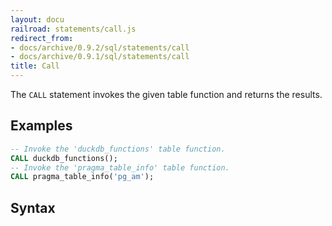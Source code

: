 ```yaml
---
layout: docu
railroad: statements/call.js
redirect_from:
- docs/archive/0.9.2/sql/statements/call
- docs/archive/0.9.1/sql/statements/call
title: Call
---
```


The `CALL` statement invokes the given table function and returns the results.

## Examples

```sql
-- Invoke the 'duckdb_functions' table function.
CALL duckdb_functions();
-- Invoke the 'pragma_table_info' table function. 
CALL pragma_table_info('pg_am');
```

## Syntax

<div id="rrdiagram1"></div>
